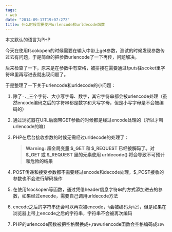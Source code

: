 ```yaml
---
tags:
- web
date: "2014-09-17T19:07:27Z"
title: 什么时候需要使用urlencode和urldecode函数
---
```


本文默认的语言为PHP

今天在使用fscokopen的时候需要在输入中带上get参数，测试的时候发现参数传过去有问题，于是简单的把参数urlencode了一下再传，问题解决。

后来检查了一下，原来是在参数中有空格，被拼接在需要通过fputs往scoket里字符串里再写进去就出现问题了。

于是整理了一下关于urlencode和urldecode的小问题：

1. 除了`-._`三个字符、大小写字母、数字，其它字符串都会被urlencode处理（虽然encode编码之后的字符串都是数字和大写字母，但是小写字母是不会被编码的）
1. 通过浏览器在URL后面带GET参数的时候都是经过encode处理的（所以才叫urlencode的嘛）
1. PHP在后台接收参数的时候无需经过urldecode的处理了：

    > **Warning: 超全局变量 $\_GET 和 $\_REQUEST 已经被解码了。对 $\_GET 或 $\_REQUEST 里的元素使用 urldecode() 将会导致不可预计和危险的结果**

1. POST传递和接受参数都不需要经过encode和decode处理，$\_POST接收的参数也不会进行解码操作
1. 在使用fsockopen等函数，通过凭借header信息字符串的方式添加进去的参数，如果经过eneode，需要自己调用urldecode方法
1. encode之后的字符串还会可以再次被encode，`%`会被编码为`%25`，但是如果在浏览器上带上encode之后的字符串，字符串不会被再次编码
1. PHP的urlencode函数被把空格替换成`+`,rawurlencode函数会空格编码成`20%`
